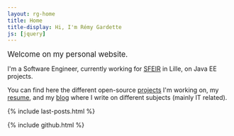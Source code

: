 ```yaml
---
layout: rg-home
title: Home
title-display: Hi, I'm Rémy Gardette
js: [jquery]
---
```


<p><big>Welcome on my personal website.</big></p>

I'm a Software Engineer, currently working for [SFEIR](https://www.sfeir.com/) in Lille, on Java EE projects.

You can find here the different open-source [projects](projects) I'm working on, my [resume](resume), and my [blog](blog) where I write on different subjects (mainly IT related).

{% include last-posts.html %}

{% include github.html %}
